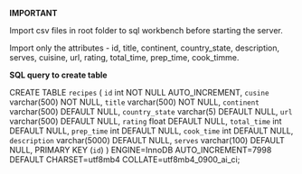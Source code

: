 **IMPORTANT**

Import csv files in root folder to sql workbench before starting the server.

Import only the attributes - id, title, continent, country_state, description, serves, cuisine, url, rating, total_time, prep_time, cook_timme.

**SQL query to create table**

CREATE TABLE `recipes` (
  `id` int NOT NULL AUTO_INCREMENT,
  `cusine` varchar(500) NOT NULL,
  `title` varchar(500) NOT NULL,
  `continent` varchar(500) DEFAULT NULL,
  `country_state` varchar(5) DEFAULT NULL,
  `url` varchar(500) DEFAULT NULL,
  `rating` float DEFAULT NULL,
  `total_time` int DEFAULT NULL,
  `prep_time` int DEFAULT NULL,
  `cook_time` int DEFAULT NULL,
  `description` varchar(5000) DEFAULT NULL,
  `serves` varchar(100) DEFAULT NULL,
  PRIMARY KEY (`id`)
) ENGINE=InnoDB AUTO_INCREMENT=7998 DEFAULT CHARSET=utf8mb4 COLLATE=utf8mb4_0900_ai_ci;
